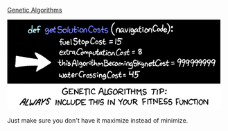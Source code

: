[Genetic Algorithms](https://xkcd.com/534)

![Genetic Algorithms](./random_comic.png)

Just make sure you don't have it maximize instead of minimize.


